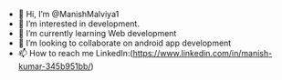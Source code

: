 - 👋 Hi, I’m @ManishMalviya1
- 👀 I’m interested in development.
- 🌱 I’m currently learning Web development
- 💞️ I’m looking to collaborate on android app development
- 📫 How to reach me LinkedIn:(https://www.linkedin.com/in/manish-kumar-345b951bb/)

<!---
ManishMalviya1/ManishMalviya1 is a ✨ special ✨ repository because its `README.md` (this file) appears on your GitHub profile.
You can click the Preview link to take a look at your changes.
--->
